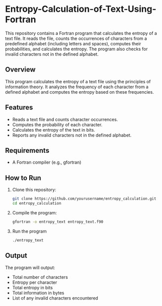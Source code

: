 # Entropy-Calculation-of-Text-Using-Fortran
This repository contains a Fortran program that calculates the entropy of a text file. It reads the file, counts the occurrences of characters from a predefined alphabet (including letters and spaces), computes their probabilities, and calculates the entropy. The program also checks for invalid characters not in the defined alphabet.

## Overview
This program calculates the entropy of a text file using the principles of information theory. It analyzes the frequency of each character from a defined alphabet and computes the entropy based on these frequencies.

## Features
- Reads a text file and counts character occurrences.
- Computes the probability of each character.
- Calculates the entropy of the text in bits.
- Reports any invalid characters not in the defined alphabet.

## Requirements
- A Fortran compiler (e.g., gfortran)

## How to Run
1. Clone this repository:
   ```bash
   git clone https://github.com/yourusername/entropy_calculation.git
   cd entropy_calculation 
2. Compile the program:
   ```bash
   gfortran -o entropy_text entropy_text.f90
3. Run the program
   ```bash
   ./entropy_text
## Output
The program will output:
  - Total number of characters
  - Entropy per character
  - Total entropy in bits
  - Total information in bytes
  - List of any invalid characters encountered


